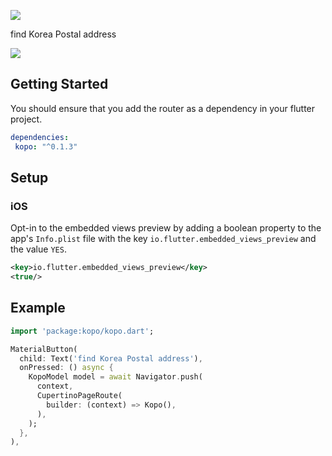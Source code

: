 ![](https://salondecode.github.io/kopo/assets/kopo_logo.gif)

find Korea Postal address

![](https://salondecode.github.io/kopo/assets/kopo_video.gif)

## Getting Started

You should ensure that you add the router as a dependency in your flutter project.
```yaml
dependencies:
 kopo: "^0.1.3"
```

## Setup

### iOS
Opt-in to the embedded views preview by adding a boolean property to the app's `Info.plist` file
with the key `io.flutter.embedded_views_preview` and the value `YES`.
```xml
<key>io.flutter.embedded_views_preview</key>
<true/>
```

## Example

```dart
import 'package:kopo/kopo.dart';

MaterialButton(
  child: Text('find Korea Postal address'),
  onPressed: () async {
    KopoModel model = await Navigator.push(
      context,
      CupertinoPageRoute(
        builder: (context) => Kopo(),
      ),
    );
  },
),
```
